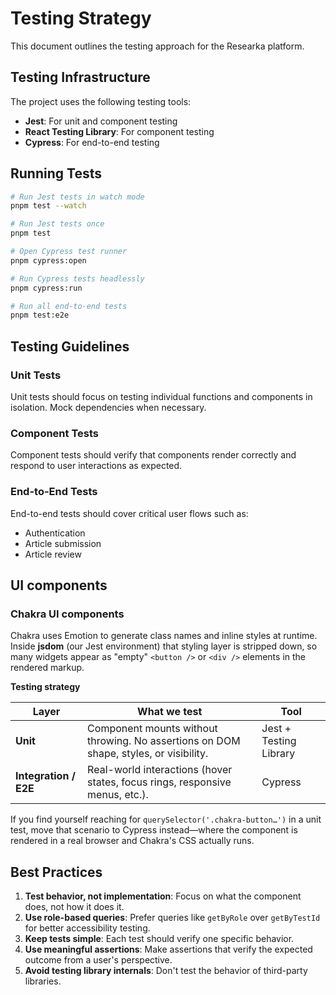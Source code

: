 # Testing Strategy

This document outlines the testing approach for the Researka platform.

## Testing Infrastructure

The project uses the following testing tools:

- **Jest**: For unit and component testing
- **React Testing Library**: For component testing
- **Cypress**: For end-to-end testing

## Running Tests

```bash
# Run Jest tests in watch mode
pnpm test --watch

# Run Jest tests once
pnpm test

# Open Cypress test runner
pnpm cypress:open

# Run Cypress tests headlessly
pnpm cypress:run

# Run all end-to-end tests
pnpm test:e2e
```

## Testing Guidelines

### Unit Tests

Unit tests should focus on testing individual functions and components in isolation. Mock dependencies when necessary.

### Component Tests

Component tests should verify that components render correctly and respond to user interactions as expected.

### End-to-End Tests

End-to-end tests should cover critical user flows such as:
- Authentication
- Article submission
- Article review

## UI components

### Chakra UI components

Chakra uses Emotion to generate class names and inline styles at runtime.
Inside **jsdom** (our Jest environment) that styling layer is stripped down,
so many widgets appear as "empty" `<button />` or `<div />` elements in the
rendered markup.

**Testing strategy**

| Layer | What we test | Tool |
|-------|--------------|------|
| **Unit** | Component mounts without throwing. No assertions on DOM shape, styles, or visibility. | Jest + Testing Library |
| **Integration / E2E** | Real-world interactions (hover states, focus rings, responsive menus, etc.). | Cypress |

If you find yourself reaching for `querySelector('.chakra-button…')` in a unit
test, move that scenario to Cypress instead—where the component is rendered in
a real browser and Chakra's CSS actually runs.

## Best Practices

1. **Test behavior, not implementation**: Focus on what the component does, not how it does it.
2. **Use role-based queries**: Prefer queries like `getByRole` over `getByTestId` for better accessibility testing.
3. **Keep tests simple**: Each test should verify one specific behavior.
4. **Use meaningful assertions**: Make assertions that verify the expected outcome from a user's perspective.
5. **Avoid testing library internals**: Don't test the behavior of third-party libraries.
